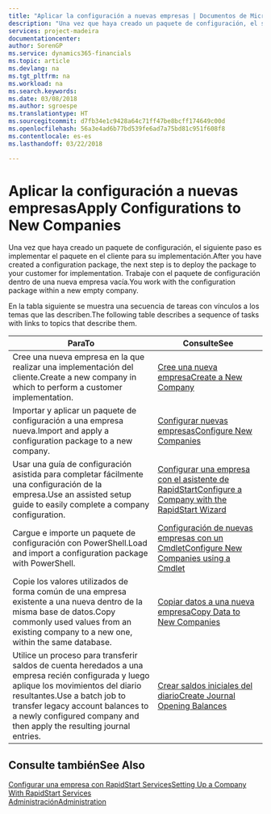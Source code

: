 ```yaml
---
title: "Aplicar la configuración a nuevas empresas | Documentos de Microsoft"
description: "Una vez que haya creado un paquete de configuración, el siguiente paso es implementar el paquete en el cliente para su implementación. Use la configuración con una nueva empresa vacía."
services: project-madeira
documentationcenter: 
author: SorenGP
ms.service: dynamics365-financials
ms.topic: article
ms.devlang: na
ms.tgt_pltfrm: na
ms.workload: na
ms.search.keywords: 
ms.date: 03/08/2018
ms.author: sgroespe
ms.translationtype: HT
ms.sourcegitcommit: d7fb34e1c9428a64c71ff47be8bcff174649c00d
ms.openlocfilehash: 56a3e4ad6b77bd539fe6ad7a75bd81c951f608f8
ms.contentlocale: es-es
ms.lasthandoff: 03/22/2018

---
```

# <a name="apply-configurations-to-new-companies"></a><span data-ttu-id="8215c-104">Aplicar la configuración a nuevas empresas</span><span class="sxs-lookup"><span data-stu-id="8215c-104">Apply Configurations to New Companies</span></span>
<span data-ttu-id="8215c-105">Una vez que haya creado un paquete de configuración, el siguiente paso es implementar el paquete en el cliente para su implementación.</span><span class="sxs-lookup"><span data-stu-id="8215c-105">After you have created a configuration package, the next step is to deploy the package to your customer for implementation.</span></span> <span data-ttu-id="8215c-106">Trabaje con el paquete de configuración dentro de una nueva empresa vacía.</span><span class="sxs-lookup"><span data-stu-id="8215c-106">You work with the configuration package within a new empty company.</span></span>  

 <span data-ttu-id="8215c-107">En la tabla siguiente se muestra una secuencia de tareas con vínculos a los temas que las describen.</span><span class="sxs-lookup"><span data-stu-id="8215c-107">The following table describes a sequence of tasks with links to topics that describe them.</span></span>

|<span data-ttu-id="8215c-108">**Para**</span><span class="sxs-lookup"><span data-stu-id="8215c-108">**To**</span></span>|<span data-ttu-id="8215c-109">**Consulte**</span><span class="sxs-lookup"><span data-stu-id="8215c-109">**See**</span></span>|  
|------------|-------------|  
|<span data-ttu-id="8215c-110">Cree una nueva empresa en la que realizar una implementación del cliente.</span><span class="sxs-lookup"><span data-stu-id="8215c-110">Create a new company in which to perform a customer implementation.</span></span>|[<span data-ttu-id="8215c-111">Cree una nueva empresa</span><span class="sxs-lookup"><span data-stu-id="8215c-111">Create a New Company</span></span>](admin-how-to-create-a-new-company.md)|  
|<span data-ttu-id="8215c-112">Importar y aplicar un paquete de configuración a una empresa nueva.</span><span class="sxs-lookup"><span data-stu-id="8215c-112">Import and apply a configuration package to a new company.</span></span>|[<span data-ttu-id="8215c-113">Configurar nuevas empresas</span><span class="sxs-lookup"><span data-stu-id="8215c-113">Configure New Companies</span></span>](admin-how-to-configure-new-companies.md)|  
|<span data-ttu-id="8215c-114">Usar una guía de configuración asistida para completar fácilmente una configuración de la empresa.</span><span class="sxs-lookup"><span data-stu-id="8215c-114">Use an assisted setup guide to easily complete a company configuration.</span></span>|[<span data-ttu-id="8215c-115">Configurar una empresa con el asistente de RapidStart</span><span class="sxs-lookup"><span data-stu-id="8215c-115">Configure a Company with the RapidStart Wizard</span></span>](admin-how-to-configure-a-company-with-the-rapidstart-wizard.md)|
|<span data-ttu-id="8215c-116">Cargue e importe un paquete de configuración con PowerShell.</span><span class="sxs-lookup"><span data-stu-id="8215c-116">Load and import a configuration package with PowerShell.</span></span>|[<span data-ttu-id="8215c-117">Configuración de nuevas empresas con un Cmdlet</span><span class="sxs-lookup"><span data-stu-id="8215c-117">Configure New Companies using a Cmdlet</span></span>](admin-how-to-configure-new-companies-using-a-cmdlet.md)|
|<span data-ttu-id="8215c-118">Copie los valores utilizados de forma común de una empresa existente a una nueva dentro de la misma base de datos.</span><span class="sxs-lookup"><span data-stu-id="8215c-118">Copy commonly used values from an existing company to a new one, within the same database.</span></span>|[<span data-ttu-id="8215c-119">Copiar datos a una nueva empresa</span><span class="sxs-lookup"><span data-stu-id="8215c-119">Copy Data to New Companies</span></span>](admin-how-to-copy-data-to-new-companies.md)|  
|<span data-ttu-id="8215c-120">Utilice un proceso para transferir saldos de cuenta heredados a una empresa recién configurada y luego aplique los movimientos del diario resultantes.</span><span class="sxs-lookup"><span data-stu-id="8215c-120">Use a batch job to transfer legacy account balances to a newly configured company and then apply the resulting journal entries.</span></span>|[<span data-ttu-id="8215c-121">Crear saldos iniciales del diario</span><span class="sxs-lookup"><span data-stu-id="8215c-121">Create Journal Opening Balances</span></span>](admin-how-to-create-journal-opening-balances.md)|  

## <a name="see-also"></a><span data-ttu-id="8215c-122">Consulte también</span><span class="sxs-lookup"><span data-stu-id="8215c-122">See Also</span></span>  
[<span data-ttu-id="8215c-123">Configurar una empresa con RapidStart Services</span><span class="sxs-lookup"><span data-stu-id="8215c-123">Setting Up a Company With RapidStart Services</span></span>](admin-set-up-a-company-with-rapidstart.md)  
[<span data-ttu-id="8215c-124">Administración</span><span class="sxs-lookup"><span data-stu-id="8215c-124">Administration</span></span>](admin-setup-and-administration.md)

